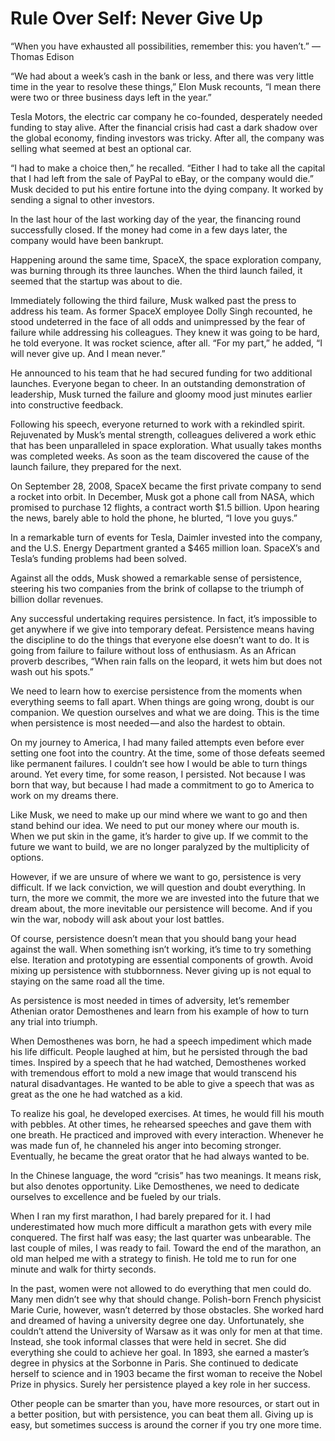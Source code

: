 # Rule Over Self: Never Give Up

“When you have exhausted all possibilities, remember this: you haven’t.”
— Thomas Edison

“We had about a week’s cash in the bank or less, and there was very little time in the year to resolve these things,” Elon Musk recounts, “I mean there were two or three business days left in the year.”

Tesla Motors, the electric car company he co-founded, desperately needed funding to stay alive. After the financial crisis had cast a dark shadow over the global economy, finding investors was tricky. After all, the company was selling what seemed at best an optional car.

“I had to make a choice then,” he recalled. “Either I had to take all the capital that I had left from the sale of PayPal to eBay, or the company would die.” Musk decided to put his entire fortune into the dying company. It worked by sending a signal to other investors.

In the last hour of the last working day of the year, the financing round successfully closed. If the money had come in a few days later, the company would have been bankrupt.

Happening around the same time, SpaceX, the space exploration company, was burning through its three launches. When the third launch failed, it seemed that the startup was about to die.

Immediately following the third failure, Musk walked past the press to address his team. As former SpaceX employee Dolly Singh recounted, he stood undeterred in the face of all odds and unimpressed by the fear of failure while addressing his colleagues. They knew it was going to be hard, he told everyone. It was rocket science, after all. “For my part,” he added, “I will never give up. And I mean never.”

He announced to his team that he had secured funding for two additional launches. Everyone began to cheer. In an outstanding demonstration of leadership, Musk turned the failure and gloomy mood just minutes earlier into constructive feedback.

Following his speech, everyone returned to work with a rekindled spirit. Rejuvenated by Musk’s mental strength, colleagues delivered a work ethic that has been unparalleled in space exploration. What usually takes months was completed weeks. As soon as the team discovered the cause of the launch failure, they prepared for the next.

On September 28, 2008, SpaceX became the first private company to send a rocket into orbit. In December, Musk got a phone call from NASA, which promised to purchase 12 flights, a contract worth $1.5 billion. Upon hearing the news, barely able to hold the phone, he blurted, “I love you guys.”

In a remarkable turn of events for Tesla, Daimler invested into the company, and the U.S. Energy Department granted a $465 million loan. SpaceX’s and Tesla’s funding problems had been solved.

Against all the odds, Musk showed a remarkable sense of persistence, steering his two companies from the brink of collapse to the triumph of billion dollar revenues.

Any successful undertaking requires persistence. In fact, it’s impossible to get anywhere if we give into temporary defeat. Persistence means having the discipline to do the things that everyone else doesn’t want to do. It is going from failure to failure without loss of enthusiasm. As an African proverb describes, “When rain falls on the leopard, it wets him but does not wash out his spots.”

We need to learn how to exercise persistence from the moments when everything seems to fall apart. When things are going wrong, doubt is our companion. We question ourselves and what we are doing. This is the time when persistence is most needed — and also the hardest to obtain.

On my journey to America, I had many failed attempts even before ever setting one foot into the country. At the time, some of those defeats seemed like permanent failures. I couldn’t see how I would be able to turn things around. Yet every time, for some reason, I persisted. Not because I was born that way, but because I had made a commitment to go to America to work on my dreams there.

Like Musk, we need to make up our mind where we want to go and then stand behind our idea. We need to put our money where our mouth is. When we put skin in the game, it’s harder to give up. If we commit to the future we want to build, we are no longer paralyzed by the multiplicity of options.

However, if we are unsure of where we want to go, persistence is very difficult. If we lack conviction, we will question and doubt everything. In turn, the more we commit, the more we are invested into the future that we dream about, the more inevitable our persistence will become. And if you win the war, nobody will ask about your lost battles.

Of course, persistence doesn’t mean that you should bang your head against the wall. When something isn’t working, it’s time to try something else. Iteration and prototyping are essential components of growth. Avoid mixing up persistence with stubbornness. Never giving up is not equal to staying on the same road all the time.

As persistence is most needed in times of adversity, let’s remember Athenian orator Demosthenes and learn from his example of how to turn any trial into triumph.

When Demosthenes was born, he had a speech impediment which made his life difficult. People laughed at him, but he persisted through the bad times. Inspired by a speech that he had watched, Demosthenes worked with tremendous effort to mold a new image that would transcend his natural disadvantages. He wanted to be able to give a speech that was as great as the one he had watched as a kid.

To realize his goal, he developed exercises. At times, he would fill his mouth with pebbles. At other times, he rehearsed speeches and gave them with one breath. He practiced and improved with every interaction. Whenever he was made fun of, he channeled his anger into becoming stronger. Eventually, he became the great orator that he had always wanted to be.

In the Chinese language, the word “crisis” has two meanings. It means risk, but also denotes opportunity. Like Demosthenes, we need to dedicate ourselves to excellence and be fueled by our trials.

When I ran my first marathon, I had barely prepared for it. I had underestimated how much more difficult a marathon gets with every mile conquered. The first half was easy; the last quarter was unbearable. The last couple of miles, I was ready to fail. Toward the end of the marathon, an old man helped me with a strategy to finish. He told me to run for one minute and walk for thirty seconds.

In the past, women were not allowed to do everything that men could do. Many men didn’t see why that should change. Polish-born French physicist Marie Curie, however, wasn’t deterred by those obstacles. She worked hard and dreamed of having a university degree one day. Unfortunately, she couldn’t attend the University of Warsaw as it was only for men at that time. Instead, she took informal classes that were held in secret. She did everything she could to achieve her goal. In 1893, she earned a master’s degree in physics at the Sorbonne in Paris. She continued to dedicate herself to science and in 1903 became the first woman to receive the Nobel Prize in physics. Surely her persistence played a key role in her success.

Other people can be smarter than you, have more resources, or start out in a better position, but with persistence, you can beat them all. Giving up is easy, but sometimes success is around the corner if you try one more time.
